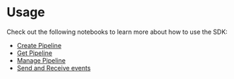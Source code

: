 # Usage

Check out the following notebooks to learn more about how to use the SDK:

* [Create Pipeline](create_pipeline.ipynb)
* [Get Pipeline](get_pipeline.ipynb)
* [Manage Pipeline](manage_pipeline.ipynb)
* [Send and Receive events](send_receive_events.ipynb)